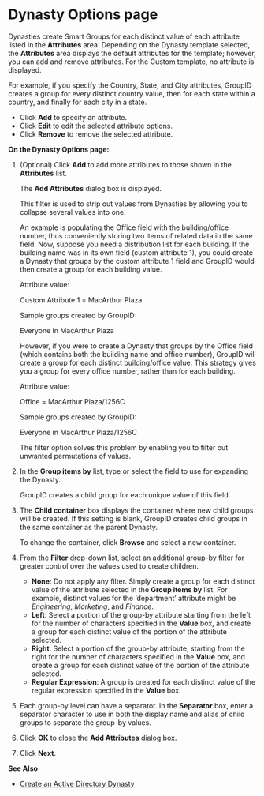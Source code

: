 # Dynasty Options page

Dynasties create Smart Groups for each distinct value of each attribute listed in the **Attributes**
area. Depending on the Dynasty template selected, the **Attributes** area displays the default
attributes for the template; however, you can add and remove attributes. For the Custom template, no
attribute is displayed.

For example, if you specify the Country, State, and City attributes, GroupID creates a group for
every distinct country value, then for each state within a country, and finally for each city in a
state.

- Click **Add** to specify an attribute.
- Click **Edit** to edit the selected attribute options.
- Click **Remove** to remove the selected attribute.

**On the Dynasty Options page:**

1. (Optional) Click **Add** to add more attributes to those shown in the **Attributes** list.

   The **Add Attributes** dialog box is displayed.

   This filter is used to strip out values from Dynasties by allowing you to collapse several
   values into one.

   An example is populating the Office field with the building/office number, thus conveniently
   storing two items of related data in the same field. Now, suppose you need a distribution list
   for each building. If the building name was in its own field (custom attribute 1), you could
   create a Dynasty that groups by the custom attribute 1 field and GroupID would then create a
   group for each building value.

   Attribute value:

   Custom Attribute 1 = MacArthur Plaza

   Sample groups created by GroupID:

   Everyone in MacArthur Plaza

   However, if you were to create a Dynasty that groups by the Office field (which contains both
   the building name and office number), GroupID will create a group for each distinct
   building/office value. This strategy gives you a group for every office number, rather than for
   each building.

   Attribute value:

   Office = MacArthur Plaza/1256C

   Sample groups created by GroupID:

   Everyone in MacArthur Plaza/1256C

   The filter option solves this problem by enabling you to filter out unwanted permutations of
   values.

1. In the **Group items by** list, type or select the field to use for expanding the Dynasty.

   GroupID creates a child group for each unique value of this field.

1. The **Child container** box displays the container where new child groups will be created. If
   this setting is blank, GroupID creates child groups in the same container as the parent Dynasty.

   To change the container, click **Browse** and select a new container.

1. From the **Filter** drop-down list, select an additional group-by filter for greater control over
   the values used to create children.

   - **None**: Do not apply any filter. Simply create a group for each distinct value of the
     attribute selected in the **Group items by** list. For example, distinct values for the
     ‘department’ attribute might be _Engineering_, _Marketing_, and _Finance_.
   - **Left**: Select a portion of the group-by attribute starting from the left for the number of
     characters specified in the **Value** box, and create a group for each distinct value of the
     portion of the attribute selected.
   - **Right**: Select a portion of the group-by attribute, starting from the right for the number
     of characters specified in the **Value** box, and create a group for each distinct value of
     the portion of the attribute selected.
   - **Regular Expression**: A group is created for each distinct value of the regular expression
     specified in the **Value** box.

1. Each group-by level can have a separator. In the **Separator** box, enter a separator character
   to use in both the display name and alias of child groups to separate the group-by values.
1. Click **OK** to close the **Add Attributes** dialog box.

1. Click **Next**.

**See Also**

- [Create an Active Directory Dynasty](/docs/directorymanager/11.0/directorymanager/portal/group/dynasty/activedirectory/createdynasty.md)
